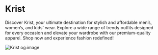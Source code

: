 # Krist

Discover Krist, your ultimate destination for stylish and affordable men’s, women’s, and kids' wear. Explore a wide range of trendy outfits designed for every occasion and elevate your wardrobe with our premium-quality apparel. Shop now and experience fashion redefined!

<img src="https://res.cloudinary.com/ddcjuf3hq/image/upload/v1737908712/krist-og-image_rlbpuo.jpg" alt="Krist og:image">
